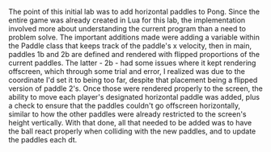 The point of this initial lab was to add horizontal paddles to Pong. Since the entire game was already created in Lua for this lab,
the implementation involved more about understanding the current program than a need to problem solve. The important additions made
were adding a variable within the Paddle class that keeps track of the paddle's x velocity, then in main, paddles 1b and 2b are defined
and rendered with flipped proportions of the current paddles. 
The latter - 2b - had some issues where it kept rendering offscreen, which through some trial and error, I realized was due to the
coordinate I'd set it to being too far, despite that placement being a flipped version of paddle 2's.
Once those were rendered properly to the screen, the ability to move each player's designated horizontal paddle was added, plus
a check to ensure that the paddles couldn't go offscreen horizontally, similar to how the other paddles were already restricted to the 
screen's height vertically.
With that done, all that needed to be added was to have the ball react properly when colliding with the new paddles, and to update the
paddles each dt.
